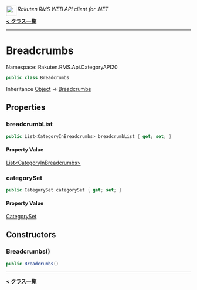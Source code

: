<img align="left" style="height: 2em;" src="https://webservice.rakuten.co.jp/favicon.ico"><em>Rakuten RMS WEB API client for .NET</em>

[**< クラス一覧**](./)
- - -

# Breadcrumbs

Namespace: Rakuten.RMS.Api.CategoryAPI20

```csharp
public class Breadcrumbs
```

Inheritance [Object](https://docs.microsoft.com/en-us/dotnet/api/system.object) → [Breadcrumbs](./rakuten.rms.api.categoryapi20.breadcrumbs)

## Properties

### <a id="properties-breadcrumblist"/>**breadcrumbList**

```csharp
public List<CategoryInBreadcrumbs> breadcrumbList { get; set; }
```

#### Property Value

[List&lt;CategoryInBreadcrumbs&gt;](https://docs.microsoft.com/en-us/dotnet/api/system.collections.generic.list-1)<br>

### <a id="properties-categoryset"/>**categorySet**

```csharp
public CategorySet categorySet { get; set; }
```

#### Property Value

[CategorySet](./rakuten.rms.api.categoryapi20.categoryset)<br>

## Constructors

### <a id="constructors-.ctor"/>**Breadcrumbs()**

```csharp
public Breadcrumbs()
```


- - -
[**< クラス一覧**](./)
